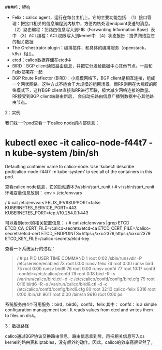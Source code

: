 ####1：架构

- Felix：calico agent，运行在每台主机上。它的主要功能包括:
（1）接口管理：把接口相关的信息编程到内核中，方便内核处理endpoint发送的消息。
（2）路由编程：把路由信息写入到FIB（Forwarding Information Base）表中
（3）ACL编程：ACL权限写入到kernel中
（4）状态报告：提供网络监控的相关数据
- The Orchestrator plugin：编排插件，和具体的编排服务（openstack，k8s）相关。
- etcd：calico数据存储在etcd中
- BIRD：BGP client读取路由信息，并把它分发给数据中心其他节点。一般和Felix部署在一起
- BGP Route Reflector (BIRD)：小规模网络下，BGP client是相互连接，组成一个网状网络。这种方式不适合于大规模的组网场景。而RR则用在大规模的网络模式下，这样BGP client直接和RR进行互联，极大减少网络连接的数量。RR接受到BGP client端路由新后，
会自动把路由信息广播到数据中心其他路由节点。

2：实例

我们找一个pod查看一下calico node的内部信息：
# kubectl exec -it calico-node-f44t7 -n kube-system /bin/sh
Defaulting container name to calico-node.
Use 'kubectl describe pod/calico-node-f44t7 -n kube-system' to see all of the containers in this pod.

查看calico node信息，它的启动脚本为/sbin/start_runit
/ # vi /sbin/start_runit 
环境变量信息放到：
env > /etc/envvars

/ # cat /etc/envvars 
FELIX_IPV6SUPPORT=false
KUBERNETES_SERVICE_PORT=443
KUBERNETES_PORT=tcp://10.254.0.1:443

可以看到etcd的相关配置信息：
/ # cat /etc/envvars |grep ETCD
ETCD_CA_CERT_FILE=/calico-secrets/etcd-ca
ETCD_CERT_FILE=/calico-secrets/etcd-cert
ETCD_ENDPOINTS=https://xxx:2379,https://xxxx:2379
ETCD_KEY_FILE=/calico-secrets/etcd-key

查看一下系统运行的进程：
>/ # ps
>PID   USER     TIME   COMMAND
>    1 root       0:02 /sbin/runsvdir -P /etc/service/enabled
>   73 root       0:00 runsv felix
   74 root       0:00 runsv bird
   75 root       0:00 runsv bird6
   76 root       0:00 runsv confd
   77 root      10:17 confd -confdir=/etc/calico/confd
   78 root       0:18 bird -R -s /var/run/calico/bird.ctl -d -c /etc/calico/confd/config/bird.cfg
   79 root       0:16 bird6 -R -s /var/run/calico/bird6.ctl -d -c /etc/calico/confd/config/bird6.cfg
   80 root      32:13 calico-felix
 9316 root       0:00 /bin/sh
 9611 root       0:00 /bin/sh
 9616 root       0:00 ps

系统服务由4个可用服务：bird，bird6，confd，felix
其中：
confd：is a simple configuration management tool. It reads values from etcd and writes them to files on disk。

3：数据路径

calico通过BGP协议交换路由信息，路由信息拿到后，再把相关信息写入os kernel的路由表和iptables，没有额外的动作。因此，calico的效率高很显然了。
